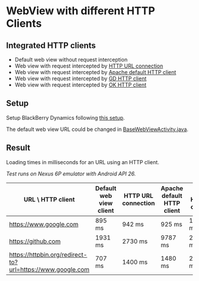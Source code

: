# WebView with different HTTP Clients

## Integrated HTTP clients
* Default web view without request interception
* Web view with request intercepted by [HTTP URL connection](https://developer.android.com/reference/java/net/HttpURLConnection)
* Web view with request intercepted by [Apache default HTTP client](https://developer.blackberry.com/devzone/files/blackberry-dynamics/android/classcom_1_1good_1_1gd_1_1apache_1_1http_1_1impl_1_1client_1_1_default_http_client.html)
* Web view with request intercepted by [GD HTTP client](https://developer.blackberry.com/devzone/files/blackberry-dynamics/android/classcom_1_1good_1_1gd_1_1net_1_1_g_d_http_client.html)
* Web view with request intercepted by [OK HTTP client](https://square.github.io/okhttp/3.x/okhttp/okhttp3/OkHttpClient.html)

## Setup
Setup BlackBerry Dynamics following [this setup](https://developers.blackberry.com/us/en/resources/get-started/blackberry-dynamics-getting-started.html?platform=android).

The default web view URL could be changed in [BaseWebViewActivity.java](./app/src/main/java/com/mathroule/testwebview/activity/BaseWebViewActivity.java).

## Result
Loading times in milliseconds for an URL using an HTTP client.

_Test runs on Nexus 6P emulator with Android API 26._

| URL \ HTTP client | Default web view client | HTTP URL connection | Apache default HTTP client | GD HTTP client | OK HTTP client |
|-------------------|-------------------------|---------------------|----------------------------|----------------|----------------|
| https://www.google.com | 895 ms | 942 ms | 925 ms | 1932 ms | 623 ms |
| https://github.com | 1931 ms | 2730 ms | 9787 ms | 21600 ms | 2737 ms |
| https://httpbin.org/redirect-to?url=https://www.google.com | 707 ms | 1400 ms | 1480 ms | 2560 ms | 1015 ms |
